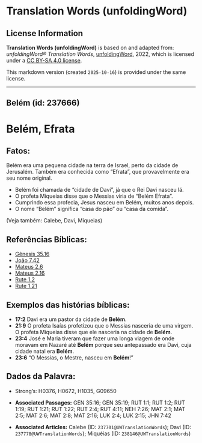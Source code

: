 # Translation Words (unfoldingWord)

## License Information

**Translation Words (unfoldingWord)** is based on and adapted from: _unfoldingWord® Translation Words_, [unfoldingWord](https://unfoldingword.org/utw), 2022, which is licensed under a [CC BY-SA 4.0 license](https://creativecommons.org/licenses/by-sa/4.0/legalcode.en).

This markdown version (created `2025-10-16`) is provided under the same license.



--------------------------------

## Belém (id: 237666)

Belém, Efrata
=============

Fatos:
------

Belém era uma pequena cidade na terra de Israel, perto da cidade de Jerusalém. Também era conhecida como “Efrata”, que provavelmente era seu nome original.

* Belém foi chamada de “cidade de Davi”, já que o Rei Davi nasceu lá.
* O profeta Miqueias disse que o Messias viria de “Belém Efrata”.
* Cumprindo essa profecia, Jesus nasceu em Belém, muitos anos depois.
* O nome “Belém” significa “casa do pão” ou “casa da comida”.

(Veja também: Calebe, Davi, Miqueias)

Referências Bíblicas:
---------------------

* [Gênesis 35\.16](https://ref.ly/Gen35:16)
* [João 7\.42](https://ref.ly/John7:42)
* [Mateus 2\.6](https://ref.ly/Matt2:6)
* [Mateus 2\.16](https://ref.ly/Matt2:16)
* [Rute 1\.2](https://ref.ly/Ruth1:2)
* [Rute 1\.21](https://ref.ly/Ruth1:21)

Exemplos das histórias bíblicas:
--------------------------------

* **17:2** Davi era um pastor da cidade de **Belém**.
* **21:9** O profeta Isaías profetizou que o Messias nasceria de uma virgem. O profeta Miqueias disse que ele nasceria na cidade de **Belém**.
* **23:4** José e Maria tiveram que fazer uma longa viagem de onde moravam em Nazaré até **Belém** porque seu antepassado era Davi, cuja cidade natal era **Belém**.
* **23:6** “O Messias, o Mestre, nasceu em **Belém**!”

Dados da Palavra:
-----------------

* Strong’s: H0376, H0672, H1035, G09650

* **Associated Passages:** GEN 35:16; GEN 35:19; RUT 1:1; RUT 1:2; RUT 1:19; RUT 1:21; RUT 1:22; RUT 2:4; RUT 4:11; NEH 7:26; MAT 2:1; MAT 2:5; MAT 2:6; MAT 2:8; MAT 2:16; LUK 2:4; LUK 2:15; JHN 7:42
* **Associated Articles:** Calebe (ID: `237701@UWTranslationWords`); Davi (ID: `237778@UWTranslationWords`); Miquéias (ID: `238146@UWTranslationWords`)

